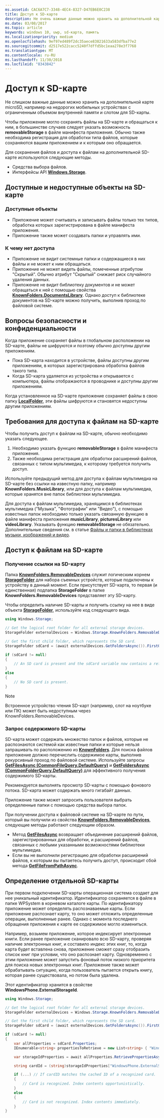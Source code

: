 ```yaml
---
ms.assetid: CAC6A7C7-3348-4EC4-8327-D47EB6E0C238
title: Доступ к SD-карте
description: Не очень важные данные можно хранить на дополнительной карте microSD и там же осуществлять доступ к ним, это особенно актуально на недорогих мобильных устройствах с ограниченным объемом внутренней памяти.
ms.date: 03/08/2017
ms.topic: article
keywords: windows 10, uwp, sd-карта, память
ms.localizationpriority: medium
ms.openlocfilehash: 9ef97ed489f2dc35aece83821633a583dfba77e2
ms.sourcegitcommit: d2517e522cacc5240f7dffd5bc1eaa278e3f7768
ms.translationtype: MT
ms.contentlocale: ru-RU
ms.lasthandoff: 11/30/2018
ms.locfileid: "8343842"
---
```

# <a name="access-the-sd-card"></a>Доступ к SD-карте



Не слишком важные данные можно хранить на дополнительной карте microSD, например на недорогих мобильных устройствах с ограниченным объемом внутренней памяти и слотом для SD-карты.

Чтобы приложение могло сохранять файлы на SD-карте и обращаться к ним, в большинстве случаев следует указать возможность **removableStorage** в файле манифеста приложения. Обычно также необходима регистрация для обработки типа файлов, которые сохраняются вашим приложением и к которым оно обращается.

Для сохранения файлов и доступа к файлам на дополнительной SD-карте используются следующие методы.
- Средства выбора файлов.
- Интерфейсы API [**Windows.Storage**](https://msdn.microsoft.com/library/windows/apps/br227346).

## <a name="what-you-can-and-cant-access-on-the-sd-card"></a>Доступные и недоступные объекты на SD-карте

### <a name="what-you-can-access"></a>Доступные объекты

- Приложение может считывать и записывать файлы только тех типов, обработка которых зарегистрирована в файле манифеста приложения.
- Приложение также может создавать папки и управлять ими.

### <a name="what-you-cant-access"></a>К чему нет доступа

- Приложение не видит системные папки и содержащиеся в них файлы и не может к ним обращаться.
- Приложение не может видеть файлы, помеченные атрибутом "Скрытый". Обычно атрибут "Скрытый" снижает риск случайного удаления данных.
- Приложение не видит библиотеку документов и не может обращаться к ней с помощью свойства [**KnownFolders.DocumentsLibrary**](https://msdn.microsoft.com/library/windows/apps/br227152). Однако доступ к библиотеке документов на SD-карте можно получить, выполнив проход по файловой системе.

## <a name="security-and-privacy-considerations"></a>Вопросы безопасности и конфиденциальности

Когда приложение сохраняет файлы в глобальном расположении на SD-карте, файлы не шифруются и поэтому обычно доступны другим приложениям.

- Пока SD-карта находится в устройстве, файлы доступны другим приложениям, в которых зарегистрирована обработка файлов такого типа.
- Когда SD-карта удаляется из устройства и открывается с компьютера, файлы отображаются в проводнике и доступны другим приложениям.

Когда установленное на SD-карте приложение сохраняет файлы в свою папку [**LocalFolder**](https://msdn.microsoft.com/library/windows/apps/br241621), эти файлы шифруются и становятся недоступны другим приложениям.

## <a name="requirements-for-accessing-files-on-the-sd-card"></a>Требования для доступа к файлам на SD-карте

Чтобы получить доступ к файлам на SD-карте, обычно необходимо указать следующее.

1.  Необходимо указать функцию **removableStorage** в файле манифеста приложения.
2.  Также необходима регистрация для обработки расширений файлов, связанных с типом мультимедиа, к которому требуется получить доступ.

Используйте предыдущий метод для доступа к файлам мультимедиа на SD-карте без ссылки на известную папку, например **KnownFolders.MusicLibrary**, или для доступа к файлам мультимедиа, которые хранятся вне папок библиотеки мультимедиа.

Для доступа к файлам мультимедиа, хранящимся в библиотеках мультимедиа ("Музыка", "Фотографии" или "Видео"), с помощью известных папок необходимо только указать связанную функцию в файле манифеста приложения **musicLibrary**, **picturesLibrary** или **videoLibrary**. Указывать функцию **removableStorage** не обязательно. Дополнительные сведения см. в статье [Файлы и папки в библиотеках музыки, изображений и видео](quickstart-managing-folders-in-the-music-pictures-and-videos-libraries.md).

## <a name="accessing-files-on-the-sd-card"></a>Доступ к файлам на SD-карте

### <a name="getting-a-reference-to-the-sd-card"></a>Получение ссылки на SD-карту

Папка [**KnownFolders.RemovableDevices**](https://msdn.microsoft.com/library/windows/apps/br227158) служит логическим корнем [**StorageFolder**](https://msdn.microsoft.com/library/windows/apps/br227230) для набора съемных устройств, которые подключены к устройству в данный момент. Если присутствует SD-карта, то первая (и единственная) подпапка **StorageFolder** в папке **KnownFolders.RemovableDevices** представляет эту SD-карту.

Чтобы определить наличие SD-карты и получить ссылку на нее в виде объекта [**StorageFolder**](https://msdn.microsoft.com/library/windows/apps/br227230), используйте код следующего вида.

```csharp
using Windows.Storage;

// Get the logical root folder for all external storage devices.
StorageFolder externalDevices = Windows.Storage.KnownFolders.RemovableDevices;

// Get the first child folder, which represents the SD card.
StorageFolder sdCard = (await externalDevices.GetFoldersAsync()).FirstOrDefault();

if (sdCard != null)
{
    // An SD card is present and the sdCard variable now contains a reference to it.
}
else
{
    // No SD card is present.
}
```

> [!NOTE]
> Встроенное устройство чтения SD-карт (например, слот на ноутбуке или ПК) может быть недоступным через KnownFolders.RemovableDevices.

### <a name="querying-the-contents-of-the-sd-card"></a>Запрос содержимого SD-карты

SD-карта может содержать множество папок и файлов, которые не распознаются системой как известные папки и которые нельзя запрашивать по расположению из [**KnownFolders**](https://msdn.microsoft.com/library/windows/apps/br227151). Для поиска файлов приложение должно перечислить содержимое карты, выполнив рекурсивный проход по файловой системе. Используйте запросы [**GetFilesAsync (CommonFileQuery.DefaultQuery)**](https://msdn.microsoft.com/library/windows/apps/br227274) и [**GetFoldersAsync (CommonFolderQuery.DefaultQuery)**](https://msdn.microsoft.com/library/windows/apps/br227281) для эффективного получения содержимого SD-карты.

Рекомендуется выполнять просмотр SD-карты с помощью фонового потока. SD-карта может содержать много гигабайт данных.

Приложение также может запросить пользователя выбрать определенные папки с помощью средства выбора папок.

При получении доступа к файловой системе на SD-карте по пути, который вы получили из свойства [**KnownFolders.RemovableDevices**](https://msdn.microsoft.com/library/windows/apps/br227158), следующие методы работают следующим образом.

-   Метод [**GetFilesAsync**](https://msdn.microsoft.com/library/windows/apps/br227273) возвращает объединение расширений файлов, зарегистрированных для обработки, и расширений файлов, связанных с любыми указанными возможностями библиотеки мультимедиа.
-   Если вы не выполнили регистрацию для обработки расширений файлов, к которым вы пытаетесь получить доступ, происходит сбой метода [**GetFileFromPathAsync**](https://msdn.microsoft.com/library/windows/apps/br227206).

## <a name="identifying-the-individual-sd-card"></a>Определение отдельной SD-карты

При первом подключении SD-карты операционная система создает для нее уникальный идентификатор. Идентификатор сохраняется в файле в папке WPSystem в корневом каталоге карты. По идентификатору приложение может определять распознаваемые карты. Если приложение распознает карту, то оно может отложить определенные операции, выполненные ранее. Однако с момента последнего обращения приложения к карте ее содержимое могло измениться.

Например, возьмем приложение, которое индексирует электронные книги. Если ранее приложение сканировало всю SD-карту, проверяя наличие электронных книг, и составило индекс этих книг, то, когда карта будет вставлена снова, приложение сможет сразу отобразить список книг при условии, что оно распознает карту. Одновременно с этим приложение может запустить фоновый поток низкого приоритета для поиска новых электронных книг. Приложение также может обрабатывать ситуацию, когда пользователь пытается открыть книгу, которая ранее существовала, но потом была удалена.

Этот идентификатор хранится в свойстве **WindowsPhone.ExternalStorageId**.

```csharp
using Windows.Storage;

// Get the logical root folder for all external storage devices.
StorageFolder externalDevices = Windows.Storage.KnownFolders.RemovableDevices;

// Get the first child folder, which represents the SD card.
StorageFolder sdCard = (await externalDevices.GetFoldersAsync()).FirstOrDefault();

if (sdCard != null)
{
    var allProperties = sdCard.Properties;
    IEnumerable<string> propertiesToRetrieve = new List<string> { "WindowsPhone.ExternalStorageId" };

    var storageIdProperties = await allProperties.RetrievePropertiesAsync(propertiesToRetrieve);

    string cardId = (string)storageIdProperties["WindowsPhone.ExternalStorageId"];

    if (...) // If cardID matches the cached ID of a recognized card.
    {
        // Card is recognized. Index contents opportunistically.
    }
    else
    {
        // Card is not recognized. Index contents immediately.
    }
}
```

 

 
